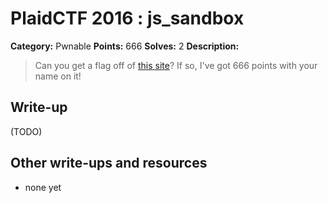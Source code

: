 # PlaidCTF 2016 : js_sandbox

**Category:** Pwnable
**Points:** 666
**Solves:** 2
**Description:**

> Can you get a flag off of [this site](http://js.pwning.xxx:27251/)? If so, I've got 666 points with your name on it!

## Write-up

(TODO)

## Other write-ups and resources

* none yet

